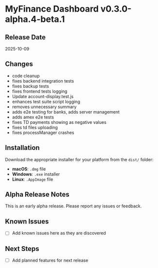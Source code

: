 # MyFinance Dashboard v0.3.0-alpha.4-beta.1

## Release Date
2025-10-09

## Changes
- code cleanup
- fixes backend integration tests
- fixes backup tests
- fixes frontend tests logging
- Update account-display.test.js
- enhances test suite script logging
- removes unnecessary summary
- adds e2e testing for banks, adds server management
- adds amex e2e tests
- fixes TD payments showing as negative values
- fixes td files uploading
- fixes processManager crashes

## Installation
Download the appropriate installer for your platform from the `dist/` folder:
- **macOS**: `.dmg` file
- **Windows**: `.exe` installer
- **Linux**: `.AppImage` file

## Alpha Release Notes
This is an early alpha release. Please report any issues or feedback.

## Known Issues
- [ ] Add known issues here as they are discovered

## Next Steps
- [ ] Add planned features for next release
